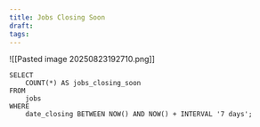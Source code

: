 ```yaml
---
title: Jobs Closing Soon
draft:
tags:
---
```

![[Pasted image 20250823192710.png]]

```
SELECT
    COUNT(*) AS jobs_closing_soon
FROM
    jobs
WHERE
    date_closing BETWEEN NOW() AND NOW() + INTERVAL '7 days';
```